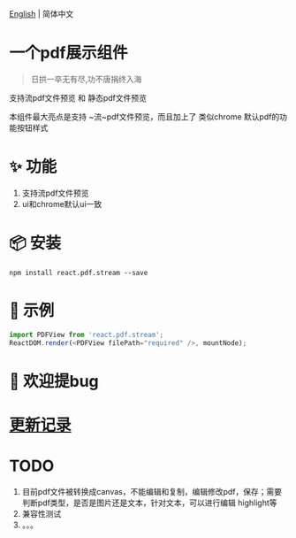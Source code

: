 
[English](./README.md) | 简体中文

# 一个pdf展示组件
>日拱一卒无有尽,功不唐捐终入海

支持流pdf文件预览 和 静态pdf文件预览

本组件最大亮点是支持 ~流~pdf文件预览，而且加上了 类似chrome 默认pdf的功能按钮样式



# ✨ 功能
1. 支持流pdf文件预览
2. ui和chrome默认ui一致

# 📦 安装
`npm install react.pdf.stream --save`


# 🔨 示例
```javascript
import PDFView from 'react.pdf.stream';
ReactDOM.render(<PDFView filePath="required" />, mountNode);
```

# 🤝 欢迎提bug

    

# [更新记录](https://github.com/collinsyu/react-pdf-stream-viewer/blob/master/update-zh_CN.md)






# TODO 
1. 目前pdf文件被转换成canvas，不能编辑和复制，编辑修改pdf，保存；需要判断pdf类型，是否是图片还是文本，针对文本，可以进行编辑 highlight等
2. 兼容性测试
3. 。。。